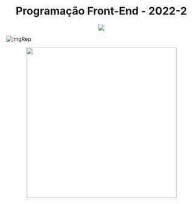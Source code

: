 <h1 align="center"> Programação Front-End - 2022-2 </h1>
<p align="center">
<img src="http://img.shields.io/static/v1?label=STATUS&message=EM%20DESENVOLVIMENTO&color=blue&style=for-the-badge"/>
</p>

![imgRep](https://user-images.githubusercontent.com/102567706/185636255-f3b57fbb-4374-4d5d-a36b-98dde0ca649a.png)
<div align="center">
  <img height="400" src="https://user-images.githubusercontent.com/102567706/185636255-f3b57fbb-4374-4d5d-a36b-98dde0ca649a.png"  />
</div>
